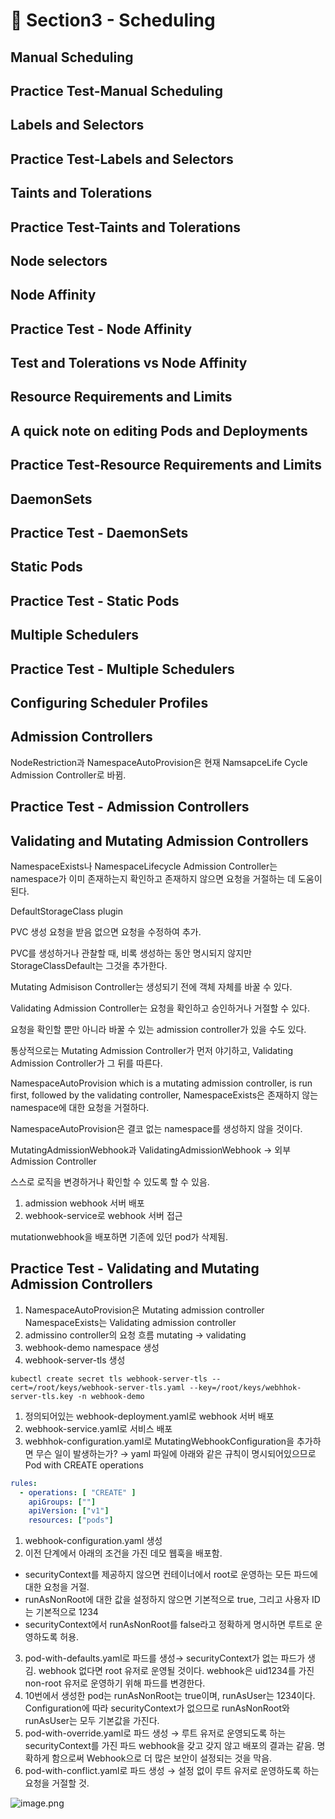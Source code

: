 # 🍨 Section3 - Scheduling

## Manual Scheduling


## Practice Test-Manual Scheduling


## Labels and Selectors


## Practice Test-Labels and Selectors


## Taints and Tolerations


## Practice Test-Taints and Tolerations


## Node selectors


## Node Affinity


## Practice Test - Node Affinity


## Test and Tolerations vs Node Affinity


## Resource Requirements and Limits


## A quick note on editing Pods and Deployments


## Practice Test-Resource Requirements and Limits


## DaemonSets


## Practice Test - DaemonSets


## Static Pods


## Practice Test - Static Pods


## Multiple Schedulers


## Practice Test - Multiple Schedulers


## Configuring Scheduler Profiles


## Admission Controllers


NodeRestriction과 NamespaceAutoProvision은 현재 NamsapceLife Cycle Admission Controller로 바뀜.


## Practice Test - Admission Controllers


## Validating and Mutating Admission Controllers


NamespaceExists나 NamespaceLifecycle Admission Controller는 namespace가 이미 존재하는지 확인하고 존재하지 않으면 요청을 거절하는 데 도움이 된다.


DefaultStorageClass plugin


PVC 생성 요청을 받음 없으면 요청을 수정하여 추가.


PVC를 생성하거나 관찰할 때, 비록 생성하는 동안 명시되지 않지만 StorageClassDefault는 그것을 추가한다.


Mutating Admisison Controller는 생성되기 전에 객체 자체를 바꿀 수 있다.


Validating Admission Controller는 요청을 확인하고 승인하거나 거절할 수 있다.


요청을 확인할 뿐만 아니라 바꿀 수 있는 admission controller가 있을 수도 있다.


통상적으로는 Mutating Admission Controller가 먼저 야기하고, Validating Admission Controller가 그 뒤를 따른다.


NamespaceAutoProvision which is a mutating admission controller, is run first, followed by the validating controller, NamespaceExists은 존재하지 않는 namespace에 대한 요청을 거절하다.


NamespaceAutoProvision은 결코 없는 namespace를 생성하지 않을 것이다.


MutatingAdmissionWebhook과 ValidatingAdmissionWebhook → 외부 Admission Controller


스스로 로직을 변경하거나 확인할 수 있도록 할 수 있음.

1. admission webhook 서버 배포
2. webhook-service로 webhook 서버 접근

mutationwebhook을 배포하면 기존에 있던 pod가 삭제됨.


## Practice Test - Validating and Mutating Admission Controllers

1. NamespaceAutoProvision은 Mutating admission controller
NamespaceExists는 Validating admission controller
2. admissino controller의 요청 흐름
mutating → validating
3. webhook-demo namespace 생성
4. webhook-server-tls 생성

```shell
kubectl create secret tls webhook-server-tls --cert=/root/keys/webhook-server-tls.yaml --key=/root/keys/webhhok-server-tls.key -n webhook-demo
```

1. 정의되어있는 webhook-deployment.yaml로 webhook 서버 배포
2. webhook-service.yaml로 서비스 배포
3. webhhok-configuration.yaml로 MutatingWebhookConfiguration을 추가하면 무슨 일이 발생하는가?
→ yaml 파일에 아래와 같은 규칙이 명시되어있으므로 Pod with CREATE operations

```yaml
rules:
  - operations: [ "CREATE" ]
    apiGroups: [""]
    apiVersion: ["v1"]
    resources: ["pods"]
```

1. webhook-configuration.yaml 생성
2. 이전 단계에서 아래의 조건을 가진 데모 웹훅을 배포함.
- securityContext를 제공하지 않으면 컨테이너에서 root로 운영하는 모든 파드에 대한 요청을 거절.
- runAsNonRoot에 대한 값을 설정하지 않으면 기본적으로 true, 그리고 사용자 ID는 기본적으로 1234
- securityContext에서 runAsNonRoot를 false라고 정확하게 명시하면 루트로 운영하도록 허용.
3. pod-with-defaults.yaml로 파드를 생성→ securityContext가 없는 파드가 생김.
webhook 없다면 root 유저로 운영될 것이다. webhook은 uid1234를 가진 non-root 유저로 운영하기 위해 파드를 변경한다.
4. 10번에서 생성한 pod는 runAsNonRoot는 true이며, runAsUser는 1234이다.
Configuration에 따라 securityContext가 없으므로 runAsNonRoot와 runAsUser는 모두 기본값을 가진다.
5. pod-with-override.yaml로 파드 생성 → 루트 유저로 운영되도록 하는 securityContext를 가진 파드
webhook을 갖고 갖지 않고 배포의 결과는 같음.
명확하게 함으로써 Webhook으로 더 많은 보안이 설정되는 것을 막음.
6. pod-with-conflict.yaml로 파드 생성 → 
설정 없이 루트 유저로 운영하도록 하는 요청을 거절할 것.

![image.png](https://prod-files-secure.s3.us-west-2.amazonaws.com/b2ea2032-00e9-4883-a13b-cb03cf5b2334/501c3b54-0de4-44d6-afe6-eca0c6373e4f/image.png?X-Amz-Algorithm=AWS4-HMAC-SHA256&X-Amz-Content-Sha256=UNSIGNED-PAYLOAD&X-Amz-Credential=ASIAZI2LB466R324OKYW%2F20250219%2Fus-west-2%2Fs3%2Faws4_request&X-Amz-Date=20250219T005209Z&X-Amz-Expires=3600&X-Amz-Security-Token=IQoJb3JpZ2luX2VjEHEaCXVzLXdlc3QtMiJGMEQCIF09meAdwZknGKrSLU%2BQbHsc569Cm2uaMMzgW3f%2FnfiMAiA75LENdnq8unIyzKUAUwqvyGABNRJfZM9lBqrP1fkNoiqIBAia%2F%2F%2F%2F%2F%2F%2F%2F%2F%2F8BEAAaDDYzNzQyMzE4MzgwNSIM0KaQMvGONAnlOWPBKtwDXhWeSwjpa%2FiEBw7zmJPkWD9TbQZpnk2dPVVtwwuIzhVurPzNuV9DIDhUM%2BmAl0ooJZpU%2FnaAkL%2Bp4MWDjSswsqTg4jRabJ4TOzD7teXjeXQHbkCpr%2F%2BI%2FvcjnAtYfCTD01TPb7a7%2F8aeWezCTLDh27WsPAGXyl3G6dEWWvo3FnPEL1Smj4a8EM0F2%2F9GG8a2KBkN%2BZQkibcZg7Ji2JuthdXcG073eg8bFvT9ZkxXiacpDEtdLLgr9rtUJNqe6%2BQgnIFX4pcHYTzBa26yN5ZvSPWWWz65GKM%2F18zUy4bJs%2FumxSWHfXF0HMhqHZgecErzzYFtnTjftibUiRkmcD0fsF4yXF%2Bqw7%2BR9GHf492QzTu40F7xjACrq6qayorGqG%2Baim9Tbely7xlNjwXF5T4AoeCP84CCg%2BCystYenikXkRUMaDTKPzeuWOGkB2HKktc7OYDgUIuKncWuUimzVSK1Syo8cbhxqBdXNBlR4gkDdLrt%2FZ%2BU5Uc%2BdaLdP6J15GppiBYWIT8kOd8ChlZVKyQvfeQtKoez598e6S6n6wZPAFHL7lJ%2Fu%2BPy2x2Nrj2VZQJ3Djv9By7oiGr4q6iuVUXBc2D4I6p%2BW8X31YYz13nBsSeonlqdyaCpIR8Sznkwn83UvQY6pgFGvP5RprKFeBPTKGQnNbYH%2BRawJuY4Myx4rg1SDcDZjTzt9OwXu%2BNtdDl0MBEgW9Uuni56pFhS3En5I8t3%2B%2Fz5PXd5l%2FspMyzVPnsUpC%2FINmzEgj48NC9GqlNhOJaAAehNFhLxIpgv74tBehR5LhDo41cGRpvLGT2R2HN4oi80wrcwazPdhKAYUua0h7kIuUSEra62X0bQfXR9rB%2FWsd8k5oDR19IR&X-Amz-Signature=c94b9821946756fb19bf576ed4a0097cb494ea9001e72136f36b27be818a0cf6&X-Amz-SignedHeaders=host&x-id=GetObject)

